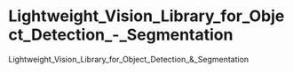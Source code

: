 # Lightweight_Vision_Library_for_Object_Detection_-_Segmentation
Lightweight_Vision_Library_for_Object_Detection_&amp;_Segmentation
